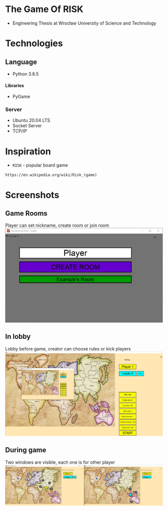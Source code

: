 # The Game Of RISK
* Engineering Thesis at Wrocław University of Science and Technology

# Technologies

## Language

* Python 3.8.5

#### Libraries
* PyGame
### Server
* Ubuntu 20.04 LTS
* Socket Server
* TCP/IP
# Inspiration
* `RISK` - popular board game
```
https://en.wikipedia.org/wiki/Risk_(game)
```
# Screenshots
## Game Rooms
Player can set nickname, create room or join room
![alt text](https://github.com/WojciechKucharski/RISK-Thesis/blob/main/pics/lobby.jpg)
## In lobby
Lobby before game, creator can choose rules or kick players
![alt text](https://github.com/WojciechKucharski/RISK-Thesis/blob/main/pics/scale.JPG)
## During game
Two windows are visible, each one is for other player
![alt text](https://github.com/WojciechKucharski/RISK-Thesis/blob/main/pics/fow.JPG)
